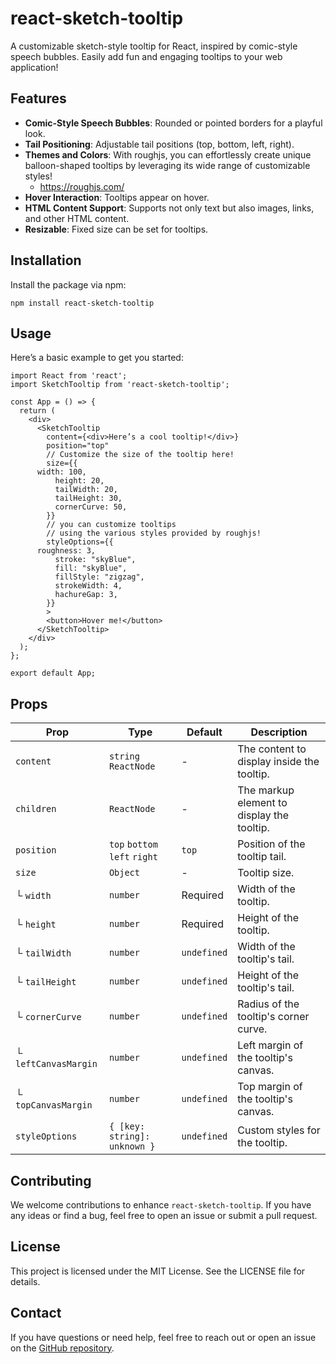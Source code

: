 # react-sketch-tooltip

A customizable sketch-style tooltip for React, inspired by comic-style speech bubbles. Easily add fun and engaging tooltips to your web application!

## Features

- **Comic-Style Speech Bubbles**: Rounded or pointed borders for a playful look.
- **Tail Positioning**: Adjustable tail positions (top, bottom, left, right).
- **Themes and Colors**: With roughjs, you can effortlessly create unique balloon-shaped tooltips by leveraging its wide range of customizable styles!
    - https://roughjs.com/
- **Hover Interaction**: Tooltips appear on hover.
- **HTML Content Support**: Supports not only text but also images, links, and other HTML content.
- **Resizable**: Fixed size can be set for tooltips.

## Installation

Install the package via npm:

```
npm install react-sketch-tooltip
```

## Usage

Here’s a basic example to get you started:

```tsx
import React from 'react';
import SketchTooltip from 'react-sketch-tooltip';

const App = () => {
  return (
    <div>
      <SketchTooltip
        content={<div>Here’s a cool tooltip!</div>}
        position="top"
        // Customize the size of the tooltip here!
        size={{
	  width: 100,
          height: 20,
          tailWidth: 20,
          tailHeight: 30,
          cornerCurve: 50,
        }}
        // you can customize tooltips
        // using the various styles provided by roughjs!        
        styleOptions={{
	  roughness: 3,
          stroke: "skyBlue",
          fill: "skyBlue",
          fillStyle: "zigzag",
          strokeWidth: 4,
          hachureGap: 3,
        }}
        >
        <button>Hover me!</button>
      </SketchTooltip>
    </div>
  );
};

export default App;
```

## Props

| Prop | Type | Default | Description |
| --- | --- | --- | --- |
| `content` | `string` `ReactNode` | - | The content to display inside the tooltip. |
| `children` | `ReactNode` | - | The markup element to display the tooltip. |
| `position` | `top` `bottom` `left` `right` | `top` | Position of the tooltip tail. |
| `size` | `Object` | - | Tooltip size. |
| └ `width` | `number` | Required | Width of the tooltip. |
| └ `height` | `number` | Required | Height of the tooltip. |
| └ `tailWidth` | `number` | `undefined` | Width of the tooltip's tail. |
| └ `tailHeight` | `number` | `undefined` | Height of the tooltip's tail. |
| └ `cornerCurve` | `number` | `undefined` | Radius of the tooltip's corner curve. |
| └ `leftCanvasMargin` | `number` | `undefined` | Left margin of the tooltip's canvas. |
| └ `topCanvasMargin` | `number` | `undefined` | Top margin of the tooltip's canvas. |
| `styleOptions` | `{ [key: string]: unknown }` | `undefined` | Custom styles for the tooltip. |

## Contributing

We welcome contributions to enhance `react-sketch-tooltip`. If you have any ideas or find a bug, feel free to open an issue or submit a pull request.

## License

This project is licensed under the MIT License. See the LICENSE file for details.

## Contact

If you have questions or need help, feel free to reach out or open an issue on the [GitHub repository](https://github.com/sandeulju/react-sketch-tooltip).
